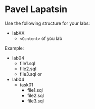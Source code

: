 # Pavel Lapatsin

Use the following structure for your labs:
- labXX
	- `<Content>` of you lab

Example:
- lab04
	- file1.sql
	- file2.sql
	- file3.sql
or
- lab04
  - task01
	  - file1.sql
	  - file2.sql
	  - file3.sql
